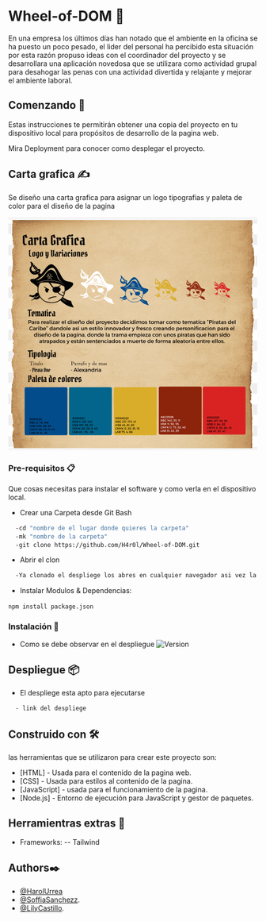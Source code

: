 # Wheel-of-DOM 🎡

En una empresa los últimos días han notado que el ambiente en la oficina se ha puesto un poco pesado, el lider del personal ha percibido esta situación por esta razón propuso ideas con el coordinador del proyecto y se desarrollara una aplicación novedosa que se utilizara como actividad grupal para desahogar las penas con una actividad divertida y relajante y mejorar el ambiente laboral.

## Comenzando 🚀

Estas instrucciones te permitirán obtener una copia del proyecto en tu dispositivo local para propósitos de desarrollo de la pagina web.

Mira Deployment para conocer como desplegar el proyecto.

## Carta grafica ✍️

 Se diseño una carta grafica para asignar un logo tipografias y paleta de color para el diseño de la pagina

![Carta Grafica](https://github.com/H4r0l/Wheel-of-DOM/blob/73a8fc9cc9e3048b13020b469ed37f4d721a6e4b/Img/Carta%20Grafica.png)

### Pre-requisitos 📋

Que cosas necesitas para instalar el software y como verla en el dispositivo local.

- Crear una Carpeta desde Git Bash

```bash
  -cd "nombre de el lugar donde quieres la carpeta"
  -mk "nombre de la carpeta"
  -git clone https://github.com/H4r0l/Wheel-of-DOM.git

```

- Abrir el clon

```bash
  -Ya clonado el despliege los abres en cualquier navegador asi vez la pagina web finalizada.
```

- Instalar Modulos & Dependencias:

``` npm install package.json ```

### Instalación 🔧

- Como se debe observar en el despliegue
![Version]()

## Despliegue 📦

- El despliege esta apto para ejecutarse

```bash
  - link del despliege
```

## Construido con 🛠️

las herramientas que se utilizaron para crear este proyecto son:

- [HTML] - Usada para el contenido de la pagina web.
- [CSS] - Usada para estilos al contenido de la pagina.
- [JavaScript] - usada para el funcionamiento de la pagina.
- [Node.js] - Entorno de ejecución para JavaScript y gestor de paquetes.

## Herramientras extras 🔧

- Frameworks:
-- Tailwind

## Authors✒️

- [@HarolUrrea](https://github.com/H4r0l)
- [@SoffiaSanchezz](https://github.com/SoffiaSanchezz).
- [@LilyCastillo](https://github.com/lilajoha29).
